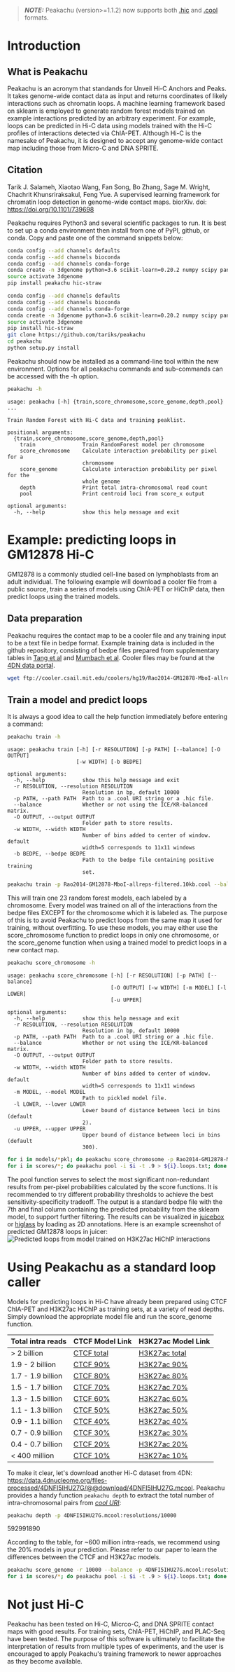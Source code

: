 > **_NOTE:_**  Peakachu (version>=1.1.2) now supports both [.hic](https://github.com/aidenlab/juicer/wiki/Data) and [.cool](https://cooler.readthedocs.io/en/latest/datamodel.html) formats.

# Introduction
## What is Peakachu
Peakachu is an acronym that standands for Unveil Hi-C Anchors and Peaks. It takes genome-wide contact data as input and returns coordinates of likely interactions such as chromatin loops. A machine learning framework based on sklearn is employed to generate random forest models trained on example interactions predicted by an arbitrary experiment. For example, loops can be predicted in Hi-C data using models trained with the Hi-C profiles of interactions detected via ChIA-PET. Although Hi-C is the namesake of Peakachu, it is designed to accept any genome-wide contact map including those from Micro-C and DNA SPRITE.

## Citation
Tarik J. Salameh, Xiaotao Wang, Fan Song, Bo Zhang, Sage M. Wright, Chachrit Khunsriraksakul, Feng Yue. A supervised learning framework for chromatin loop detection in genome-wide contact maps. biorXiv. doi: https://doi.org/10.1101/739698

Peakachu requires Python3 and several scientific packages to run. It is best to set up a conda environment then install from one of PyPI, github, or conda. Copy and paste one of the command snippets below:


```bash
conda config --add channels defaults
conda config --add channels bioconda
conda config --add channels conda-forge
conda create -n 3dgenome python=3.6 scikit-learn=0.20.2 numpy scipy pandas h5py cooler
source activate 3dgenome
pip install peakachu hic-straw
```


```bash
conda config --add channels defaults
conda config --add channels bioconda
conda config --add channels conda-forge
conda create -n 3dgenome python=3.6 scikit-learn=0.20.2 numpy scipy pandas h5py cooler
source activate 3dgenome
pip install hic-straw
git clone https://github.com/tariks/peakachu
cd peakachu
python setup.py install
```

Peakachu should now be installed as a command-line tool within the new environment. Options for all peakachu commands and sub-commands can be accessed with the -h option. 


```bash
peakachu -h
```

    usage: peakachu [-h] {train,score_chromosome,score_genome,depth,pool} ...
    
    Train Random Forest with Hi-C data and training peaklist.
    
    positional arguments:
      {train,score_chromosome,score_genome,depth,pool}
        train               Train RandomForest model per chromosome
        score_chromosome    Calculate interaction probability per pixel for a
                            chromosome
        score_genome        Calculate interaction probability per pixel for the
                            whole genome
        depth               Print total intra-chromosomal read count
        pool                Print centroid loci from score_x output
    
    optional arguments:
      -h, --help            show this help message and exit


# Example: predicting loops in GM12878 Hi-C

GM12878 is a commonly studied cell-line based on lymphoblasts from an adult individual. The following example will download a cooler file from a public source, train a series of models using ChIA-PET or HiChIP data, then predict loops using the trained models.

## Data preparation

Peakachu requires the contact map to be a cooler file and any training input to be a text file in bedpe format. Example training data is included in the github repository, consisting of bedpe files prepared from supplementary tables in [Tang et al](https://www.cell.com/cell/fulltext/S0092-8674%2815%2901504-4) and [Mumbach et al](https://www.ncbi.nlm.nih.gov/pubmed/28945252). Cooler files may be found at the [4DN data portal](https://data.4dnucleome.org/).


```bash
wget ftp://cooler.csail.mit.edu/coolers/hg19/Rao2014-GM12878-MboI-allreps-filtered.10kb.cool
```

## Train a model and predict loops
It is always a good idea to call the help function immediately before entering a command:


```bash
peakachu train -h
```

    usage: peakachu train [-h] [-r RESOLUTION] [-p PATH] [--balance] [-O OUTPUT]
                          [-w WIDTH] [-b BEDPE]
    
    optional arguments:
      -h, --help            show this help message and exit
      -r RESOLUTION, --resolution RESOLUTION
                            Resolution in bp, default 10000
      -p PATH, --path PATH  Path to a .cool URI string or a .hic file.
      --balance             Whether or not using the ICE/KR-balanced matrix.
      -O OUTPUT, --output OUTPUT
                            Folder path to store results.
      -w WIDTH, --width WIDTH
                            Number of bins added to center of window. default
                            width=5 corresponds to 11x11 windows
      -b BEDPE, --bedpe BEDPE
                            Path to the bedpe file containing positive training
                            set.



```bash
peakachu train -p Rao2014-GM12878-MboI-allreps-filtered.10kb.cool --balance -O models -b hg19.mumbach.h3k27ac.hichip.bedpe
```

This will train one 23 random forest models, each labeled by a chromosome. Every model was trained on all of the interactions from the bedpe files EXCEPT for the chromosome which it is labeled as. The purpose of this is to avoid Peakachu to predict loops from the same map it used for training, without overfitting. To use these models, you may either use the score_chromosome function to predict loops in only one chromosome, or the score_genome function when using a trained model to predict loops in a new contact map.


```bash
peakachu score_chromosome -h
```

    usage: peakachu score_chromosome [-h] [-r RESOLUTION] [-p PATH] [--balance]
                                     [-O OUTPUT] [-w WIDTH] [-m MODEL] [-l LOWER]
                                     [-u UPPER]
    
    optional arguments:
      -h, --help            show this help message and exit
      -r RESOLUTION, --resolution RESOLUTION
                            Resolution in bp, default 10000
      -p PATH, --path PATH  Path to a .cool URI string or a .hic file.
      --balance             Whether or not using the ICE/KR-balanced matrix.
      -O OUTPUT, --output OUTPUT
                            Folder path to store results.
      -w WIDTH, --width WIDTH
                            Number of bins added to center of window. default
                            width=5 corresponds to 11x11 windows
      -m MODEL, --model MODEL
                            Path to pickled model file.
      -l LOWER, --lower LOWER
                            Lower bound of distance between loci in bins (default
                            2).
      -u UPPER, --upper UPPER
                            Upper bound of distance between loci in bins (default
                            300).



```bash
for i in models/*pkl; do peakachu score_chromosome -p Rao2014-GM12878-MboI-allreps-filtered.10kb.cool --balance -O scores -m $i; done
for i in scores/*; do peakachu pool -i $i -t .9 > ${i}.loops.txt; done
```

The pool function serves to select the most significant non-redundant results from per-pixel probabilities calculated by the score functions. It is recommended to try different probability thresholds to achieve the best sensitivity-specificity tradeoff. The output is a standard bedpe file with the 7th and final column containing the predicted probability from the sklearn model, to support further filtering. The results can be visualized in [juicebox](https://github.com/aidenlab/Juicebox) or [higlass](https://docs.higlass.io) by loading as 2D annotations. Here is an example screenshot of predicted GM12878 loops in juicer:
![Predicted loops from model trained on H3K27ac HiChIP interactions](https://github.com/tariks/peakachu/blob/master/example/gm12878-h3k27ac-loops.png)

# Using Peakachu as a standard loop caller

Models for predicting loops in Hi-C have already been prepared using CTCF ChIA-PET and H3K27ac HiChIP as training sets, at a variety of read depths. Simply download the appropriate model file and run the score_genome function.

|   Total intra reads  |  CTCF Model Link | H3K27ac Model  Link |
|----------------------|---------------------------------------------------------------------------------|---------------------------------------------------------------------------------------|
|    > 2 billion       | [CTCF total](https://www.dropbox.com/s/enyg2m7ebj8mxsv/down100.ctcf.pkl?dl=0)   | [H3K27ac total](https://www.dropbox.com/s/yasl5hu0v510k2v/down100.h3k27ac.pkl?dl=0)   |
|   1.9 - 2 billion    | [CTCF 90%](https://www.dropbox.com/s/g12hy9f28igh0ng/down90.ctcf.pkl?dl=0)      | [H3K27ac 90%](https://www.dropbox.com/s/kdbv52eeilkzqfr/down90.h3k27ac.pkl?dl=0)      |
|   1.7 - 1.9 billion  | [CTCF 80%](https://www.dropbox.com/s/n2m4jxxojh0u5ay/down80.ctcf.pkl?dl=0)      | [H3K27ac 80%](https://www.dropbox.com/s/45ekayzigeyuown/down80.h3k27ac.pkl?dl=0)      |
|   1.5 - 1.7 billion  | [CTCF 70%](https://www.dropbox.com/s/h9vm8z0uysti8xm/down70.ctcf.pkl?dl=0)      | [H3K27ac 70%](https://www.dropbox.com/s/mrhe0uayv402vfk/down70.h3k27ac.pkl?dl=0)      |
|   1.3 - 1.5 billion  | [CTCF 60%](https://www.dropbox.com/s/cfkfem4w8dhhgwm/down60.ctcf.pkl?dl=0)      | [H3K27ac 60%](https://www.dropbox.com/s/0f9xv6ljjlcwnsv/down60.h3k27ac.pkl?dl=0)      |
|   1.1 - 1.3 billion  | [CTCF 50%](https://www.dropbox.com/s/c0b6axxb16p2nd7/down50.ctcf.pkl?dl=0)      | [H3K27ac 50%](https://www.dropbox.com/s/3w4befpvu7c7cqe/down50.h3k27ac.pkl?dl=0)      |
|   0.9 - 1.1 billion  | [CTCF 40%](https://www.dropbox.com/s/8lvcdjenyoc8ggy/down40.ctcf.pkl?dl=0)      | [H3K27ac 40%](https://www.dropbox.com/s/xwlk864nkoafzsy/down40.h3k27ac.pkl?dl=0)      |
|   0.7 - 0.9 billion  | [CTCF 30%](https://www.dropbox.com/s/f1383jpzj3addi4/down30.ctcf.pkl?dl=0)      | [H3K27ac 30%](https://www.dropbox.com/s/dyvtyqvu3wpq3a5/down30.h3k27ac.pkl?dl=0)      |
|   0.4 - 0.7 billion  | [CTCF 20%](https://www.dropbox.com/s/a5nwa1xlg22ud24/down20.ctcf.pkl?dl=0)      | [H3K27ac 20%](https://www.dropbox.com/s/qjm84cpw3uzlidp/down20.h3k27ac.pkl?dl=0)      |
|    < 400 million     | [CTCF 10%](https://www.dropbox.com/s/cqi0ws8een9ad4t/down10.ctcf.pkl?dl=0)      | [H3K27ac 10%](https://www.dropbox.com/s/q8mlwn4mz6rnumr/down10.h3k27ac.pkl?dl=0)      |

To make it clear, let's download another Hi-C dataset from 4DN: https://data.4dnucleome.org/files-processed/4DNFI5IHU27G/@@download/4DNFI5IHU27G.mcool. Peakachu provides a handy function `peakachu depth` to extract the total number of intra-chromosomal pairs from *[cool URI](https://cooler.readthedocs.io/en/latest/concepts.html#uri-string)*:


```bash
peakachu depth -p 4DNFI5IHU27G.mcool:resolutions/10000
```

 592991890

According to the table, for ~600 million intra-reads, we recommend using the 20% models in your prediction. Please refer to our paper to learn the differences between the CTCF and H3K27ac models.


```bash
peakachu score_genome -r 10000 --balance -p 4DNFI5IHU27G.mcool:resolutions/10000 -O scores -m down20.ctcf.pkl
for i in scores/*; do peakachu pool -i $i -t .9 > ${i}.loops.txt; done
```
# Not just Hi-C
Peakachu has been tested on Hi-C, Micrco-C, and DNA SPRITE contact maps with good results. For training sets, ChIA-PET, HiChIP, and PLAC-Seq have been tested. The purpose of this software is ultimately to facilitate the interpretation of results from multiple types of experiments, and the user is encouraged to apply Peakachu's training framework to newer approaches as they become available.
